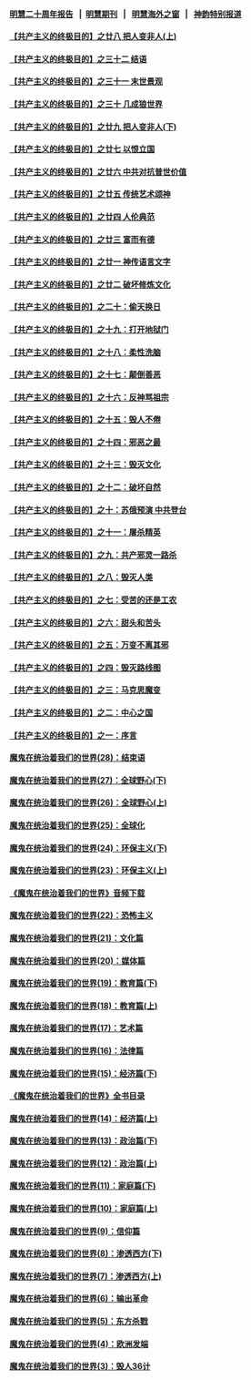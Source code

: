 #### [明慧二十周年报告](https://github.com/gfw-breaker/mh-reports/blob/master/README.md?t=07191320) &nbsp;&nbsp;|&nbsp;&nbsp;[明慧期刊](https://github.com/gfw-breaker/mh-qikan) &nbsp;&nbsp;|&nbsp;&nbsp; [明慧海外之窗](https://github.com/gfw-breaker/mh-news/blob/master/README.md?t=07191320) &nbsp;&nbsp;|&nbsp;&nbsp; [神韵特别报道](https://github.com/gfw-breaker/mh-news/blob/master/shenyun.md?t=07191320) 

#### [【共产主义的终极目的】之廿八 把人变非人(上)](../pages/nsc422/n11340492.md?t=07191320) 

#### [【共产主义的终极目的】之三十二 结语](../pages/nsc422/n11360535.md?t=07191320) 

#### [【共产主义的终极目的】之三十一 末世景观](../pages/nsc422/n11351129.md?t=07191320) 

#### [【共产主义的终极目的】之三十 几成狼世界](../pages/nsc422/n11348280.md?t=07191320) 

#### [【共产主义的终极目的】之廿九 把人变非人(下)](../pages/nsc422/n11344140.md?t=07191320) 

#### [【共产主义的终极目的】之廿七 以恨立国](../pages/nsc422/n11336944.md?t=07191320) 

#### [【共产主义的终极目的】之廿六 中共对抗普世价值](../pages/nsc422/n11324785.md?t=07191320) 

#### [【共产主义的终极目的】之廿五 传统艺术颂神](../pages/nsc422/n11296396.md?t=07191320) 

#### [【共产主义的终极目的】之廿四 人伦典范](../pages/nsc422/n11296397.md?t=07191320) 

#### [【共产主义的终极目的】之廿三 富而有德](../pages/nsc422/n11283598.md?t=07191320) 

#### [【共产主义的终极目的】之廿一 神传语言文字](../pages/nsc422/n11263265.md?t=07191320) 

#### [【共产主义的终极目的】之廿二 破坏修炼文化](../pages/nsc422/n11245728.md?t=07191320) 

#### [【共产主义的终极目的】之二十：偷天换日](../pages/nsc422/n11238846.md?t=07191320) 

#### [【共产主义的终极目的】之十九：打开地狱门](../pages/nsc422/n11206376.md?t=07191320) 

#### [【共产主义的终极目的】之十八：柔性洗脑](../pages/nsc422/n11199994.md?t=07191320) 

#### [【共产主义的终极目的】之十七：颠倒善恶](../pages/nsc422/n11179782.md?t=07191320) 

#### [【共产主义的终极目的】之十六：反神骂祖宗](../pages/nsc422/n11166798.md?t=07191320) 

#### [【共产主义的终极目的】之十五：毁人不倦](../pages/nsc422/n11166792.md?t=07191320) 

#### [【共产主义的终极目的】之十四：邪恶之最](../pages/nsc422/n11150249.md?t=07191320) 

#### [【共产主义的终极目的】之十三：毁灭文化](../pages/nsc422/n11135227.md?t=07191320) 

#### [【共产主义的终极目的】之十二：破坏自然](../pages/nsc422/n11135214.md?t=07191320) 

#### [【共产主义的终极目的】之十：苏俄预演 中共登台](../pages/nsc422/n11118424.md?t=07191320) 

#### [【共产主义的终极目的】之十一：屠杀精英](../pages/nsc422/n11118442.md?t=07191320) 

#### [【共产主义的终极目的】之九：共产邪灵一路杀](../pages/nsc422/n11114139.md?t=07191320) 

#### [【共产主义的终极目的】之八：毁灭人类](../pages/nsc422/n11108503.md?t=07191320) 

#### [【共产主义的终极目的】之七：受苦的还是工农](../pages/nsc422/n11101809.md?t=07191320) 

#### [【共产主义的终极目的】之六：甜头和苦头](../pages/nsc422/n11096971.md?t=07191320) 

#### [【共产主义的终极目的】之五：万变不离其邪](../pages/nsc422/n11091285.md?t=07191320) 

#### [【共产主义的终极目的】之四：毁灭路线图](../pages/nsc422/n11086284.md?t=07191320) 

#### [【共产主义的终极目的】之三：马克思魔变](../pages/nsc422/n11061941.md?t=07191320) 

#### [【共产主义的终极目的】之二：中心之国](../pages/nsc422/n11047728.md?t=07191320) 

#### [【共产主义的终极目的】之一：序言](../pages/nsc422/n11086077.md?t=07191320) 

#### [魔鬼在统治着我们的世界(28)：结束语](../pages/nsc422/n10936246.md?t=07191320) 

#### [魔鬼在统治着我们的世界(27)：全球野心(下)](../pages/nsc422/n10928319.md?t=07191320) 

#### [魔鬼在统治着我们的世界(26)：全球野心(上)](../pages/nsc422/n10900318.md?t=07191320) 

#### [魔鬼在统治着我们的世界(25)：全球化](../pages/nsc422/n10788205.md?t=07191320) 

#### [魔鬼在统治着我们的世界(24)：环保主义(下)](../pages/nsc422/n10695307.md?t=07191320) 

#### [魔鬼在统治着我们的世界(23)：环保主义(上)](../pages/nsc422/n10688613.md?t=07191320) 

#### [《魔鬼在统治着我们的世界》音频下载](../pages/nsc422/n10635553.md?t=07191320) 

#### [魔鬼在统治着我们的世界(22)：恐怖主义](../pages/nsc422/n10614727.md?t=07191320) 

#### [魔鬼在统治着我们的世界(21)：文化篇](../pages/nsc422/n10597706.md?t=07191320) 

#### [魔鬼在统治着我们的世界(20)：媒体篇](../pages/nsc422/n10586579.md?t=07191320) 

#### [魔鬼在统治着我们的世界(19)：教育篇(下)](../pages/nsc422/n10564808.md?t=07191320) 

#### [魔鬼在统治着我们的世界(18)：教育篇(上)](../pages/nsc422/n10526970.md?t=07191320) 

#### [魔鬼在统治着我们的世界(17)：艺术篇](../pages/nsc422/n10499093.md?t=07191320) 

#### [魔鬼在统治着我们的世界(16)：法律篇](../pages/nsc422/n10485969.md?t=07191320) 

#### [魔鬼在统治着我们的世界(15)：经济篇(下)](../pages/nsc422/n10469975.md?t=07191320) 

#### [《魔鬼在统治着我们的世界》全书目录](../pages/nsc422/n10464261.md?t=07191320) 

#### [魔鬼在统治着我们的世界(14)：经济篇(上)](../pages/nsc422/n10457370.md?t=07191320) 

#### [魔鬼在统治着我们的世界(13)：政治篇(下)](../pages/nsc422/n10448270.md?t=07191320) 

#### [魔鬼在统治着我们的世界(12)：政治篇(上)](../pages/nsc422/n10444576.md?t=07191320) 

#### [魔鬼在统治着我们的世界(11)：家庭篇(下)](../pages/nsc422/n10440961.md?t=07191320) 

#### [魔鬼在统治着我们的世界(10)：家庭篇(上)](../pages/nsc422/n10435448.md?t=07191320) 

#### [魔鬼在统治着我们的世界(9)：信仰篇](../pages/nsc422/n10432159.md?t=07191320) 

#### [魔鬼在统治着我们的世界(8)：渗透西方(下)](../pages/nsc422/n10429603.md?t=07191320) 

#### [魔鬼在统治着我们的世界(7)：渗透西方(上)](../pages/nsc422/n10426013.md?t=07191320) 

#### [魔鬼在统治着我们的世界(6)：输出革命](../pages/nsc422/n10421536.md?t=07191320) 

#### [魔鬼在统治着我们的世界(5)：东方杀戮](../pages/nsc422/n10417707.md?t=07191320) 

#### [魔鬼在统治着我们的世界(4)：欧洲发端](../pages/nsc422/n10414890.md?t=07191320) 

#### [魔鬼在统治着我们的世界(3)：毁人36计](../pages/nsc422/n10411583.md?t=07191320) 

